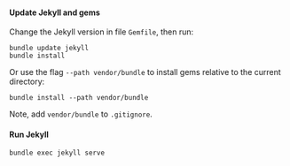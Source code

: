 #### Update Jekyll and gems

Change the Jekyll version in file `Gemfile`, then run:

```
bundle update jekyll
bundle install
```

Or use the flag `--path vendor/bundle` to install gems relative to the current directory:

```
bundle install --path vendor/bundle
```

Note, add `vendor/bundle` to `.gitignore`.

#### Run Jekyll

```
bundle exec jekyll serve
```